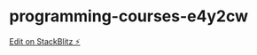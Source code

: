 # programming-courses-e4y2cw

[Edit on StackBlitz ⚡️](https://stackblitz.com/edit/programming-courses-e4y2cw)